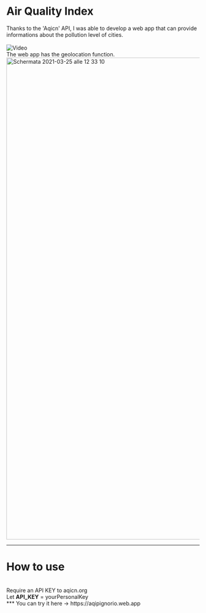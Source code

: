 # Air Quality Index

Thanks to the 'Aqicn' API, I was able to develop a web app that can provide informations about the pollution level of cities.
<br><br>
![Video](https://user-images.githubusercontent.com/76740200/112483920-c3c5a000-8d79-11eb-8ccb-739021c05127.gif)
<br>
The web app has the geolocation function. <br>
<img width="1258" alt="Schermata 2021-03-25 alle 12 33 10" src="https://user-images.githubusercontent.com/76740200/112466611-58260780-8d66-11eb-86be-6992be3dfda3.png">
<br>
***
<h1><b>How to use</b></h1>
<br>
Require an API KEY to aqicn.org <br>
Let <b>API_KEY</b> = yourPersonalKey
<br>
***
You can try it here -> https://aqipignorio.web.app
